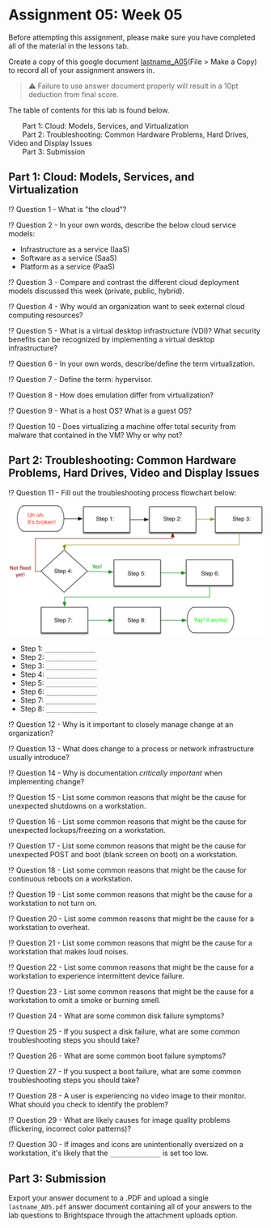# Assignment 05: Week 05

Before attempting this assignment, please make sure you have completed all of the material in the lessons tab.

Create a copy of this google document [lastname_A05](https://docs.google.com/document/d/1ai52C_wGJ2M5JXghX_I9OtqbFFepSxGP50TwRwjbstg/edit?usp=sharing)(File > Make a Copy) to record all of your assignment answers in.

> :warning: Failure to use answer document properly will result in a 10pt deduction from final score.

The table of contents for this lab is found below.

&nbsp;&nbsp;&nbsp;&nbsp;&nbsp;&nbsp; Part 1: Cloud: Models, Services, and Virtualization <br>
&nbsp;&nbsp;&nbsp;&nbsp;&nbsp;&nbsp; Part 2: Troubleshooting: Common Hardware Problems,  Hard Drives, Video and Display Issues <br>
&nbsp;&nbsp;&nbsp;&nbsp;&nbsp;&nbsp; Part 3: Submission <br>

## Part 1: Cloud: Models, Services, and Virtualization

:interrobang: Question 1 - What is "the cloud"?

:interrobang: Question 2 - In your own words, describe the below cloud service models: <br>

* Infrastructure as a service (IaaS)
* Software as a service (SaaS)
* Platform as a service (PaaS)

:interrobang: Question 3 - Compare and contrast the different cloud deployment models discussed this week (private, public, hybrid). <br>

:interrobang: Question 4 - Why would an organization want to seek external cloud computing resources? <br>

:interrobang: Question 5 - What is a virtual desktop infrastructure (VDI)? What security benefits can be recognized by implementing a virtual desktop infrastructure? <br>

:interrobang: Question 6 - In your own words, describe/define the term virtualization.<br>

:interrobang: Question 7 - Define the term: hypervisor. <br>

:interrobang: Question 8 - How does emulation differ from virtualization? <br>

:interrobang: Question 9 - What is a host OS? What is a guest OS? <br>

:interrobang: Question 10 - Does virtualizing a machine offer total security from malware that contained in the VM? Why or why not? <br>

## Part 2: Troubleshooting: Common Hardware Problems,  Hard Drives, Video and Display Issues

:interrobang: Question 11 - Fill out the troubleshooting process flowchart below:<br>

<img src="images/fig1.png">

* Step 1: `______________`
* Step 2: `______________`
* Step 3: `______________`
* Step 4: `______________`
* Step 5: `______________`
* Step 6: `______________`
* Step 7: `______________`
* Step 8: `______________`


:interrobang: Question 12 - Why is it important to closely manage change at an organization? <br>

:interrobang: Question 13 - What does change to a process or network infrastructure usually introduce?  <br>

:interrobang: Question 14 - Why is documentation *critically important* when implementing change? <br>

:interrobang: Question 15 - List some common reasons that might be the cause for unexpected shutdowns on a workstation. <br>

:interrobang: Question 16 - List some common reasons that might be the cause for unexpected lockups/freezing on a workstation. <br>

:interrobang: Question 17 - List some common reasons that might be the cause for unexpected POST and boot (blank screen on boot) on a workstation. <br>

:interrobang: Question 18 - List some common reasons that might be the cause for continuous reboots on a workstation. <br>

:interrobang: Question 19 - List some common reasons that might be the cause for a workstation to not turn on. <br>

:interrobang: Question 20 - List some common reasons that might be the cause for a workstation to overheat. <br>

:interrobang: Question 21 - List some common reasons that might be the cause for a workstation that makes loud noises. <br>

:interrobang: Question 22 - List some common reasons that might be the cause for a workstation to experience intermittent device failure. <br>

:interrobang: Question 23 - List some common reasons that might be the cause for a workstation to omit a smoke or burning smell.<br>

:interrobang: Question 24 - What are some common disk failure symptoms? <br>

:interrobang: Question 25 - If you suspect a disk failure, what are some common troubleshooting steps you should take? <br>

:interrobang: Question 26 - What are some common boot failure symptoms? <br>

:interrobang: Question 27 - If you suspect a boot failure, what are some common troubleshooting steps you should take? <br>

:interrobang: Question 28 - A user is experiencing no video image to their monitor. What should you check to identify the problem? <br>

:interrobang: Question 29 - What are likely causes for image quality problems (flickering, incorrect color patterns)? <br>

:interrobang: Question 30 - If images and icons are unintentionally oversized on a workstation, it's likely that the `______________` is set too low.  <br>


## Part 3: Submission

Export your answer document to a .PDF and upload a single `lastname_A05.pdf` answer document containing all of your answers to the lab questions to Brightspace through the attachment uploads option.
